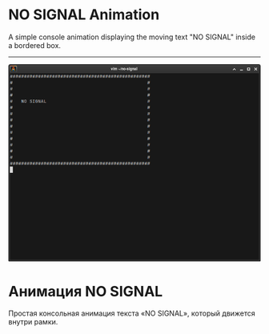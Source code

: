 # NO SIGNAL Animation

A simple console animation displaying the moving text "NO SIGNAL" inside a bordered box.

---

![Screenshot](images/Screenshot_2025-07-03_11-54-59.png)

# Анимация NO SIGNAL

Простая консольная анимация текста «NO SIGNAL», который движется внутри рамки.
